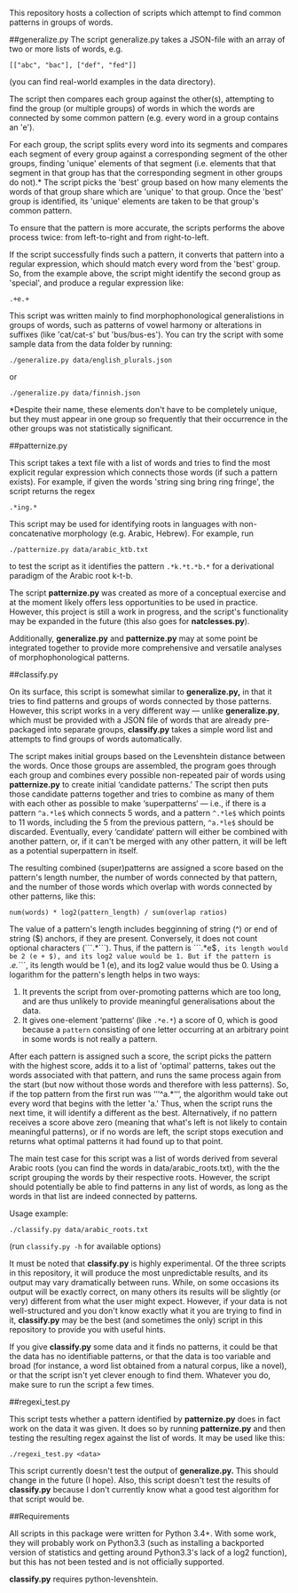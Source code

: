 This repository hosts a collection of scripts which attempt to find common patterns in groups of words.

##generalize.py
The script generalize.py takes a JSON-file with an array of two or more lists of words, e.g.

    [["abc", "bac"], ["def", "fed"]] 
    
(you can find real-world examples in the data directory).

The script then compares each group against the other(s), attempting to find the group 
(or multiple groups) of words in which the words are connected by some common pattern
 (e.g. every word in a group contains an 'e').
 
For each group, the script splits every word into its segments and compares each segment of every group against
a corresponding segment of the other groups, finding 'unique' elements of that segment 
(i.e. elements that that segment in that group has that the corresponding segment in other groups do not).* 
The script picks the 'best' group based on how many elements the words of that group share
which are 'unique' to that group. Once the 'best' group is identified, its 'unique' elements are taken to be that group's common pattern.

To ensure that the pattern is more accurate, the scripts performs the above process twice: from left-to-right and from right-to-left.

If the script successfully finds such a pattern, it converts that pattern into a regular expression,
which should match every word from the 'best' group.
So, from the example above, the script might identify the second group as 'special', 
and produce a regular expression like:

    .+e.+
  
This script was written mainly to find morphophonological generalistions in groups of words,
such as patterns of vowel harmony or alterations in suffixes (like 'cat/cat-s' but 'bus/bus-es').
You can try the script with some sample data from the data folder by running:

    ./generalize.py data/english_plurals.json

or

    ./generalize.py data/finnish.json
  
*Despite their name, these elements don't have to be completely unique, 
but they must appear in one group so frequently that their occurrence in the other groups was not statistically significant.

##patternize.py

This script takes a text file with a list of words and tries to find the most explicit regular expression which connects those words (if such a pattern exists). 
For example, if given the words 'string sing bring ring fringe', the script returns the regex

    .*ing.*
    
This script may be used for identifying roots in languages with non-concatenative morphology (e.g. Arabic, Hebrew).
For example, run

    ./patternize.py data/arabic_ktb.txt
   
to test the script as it identifies the pattern ````.*k.*t.*b.*```` for a derivational paradigm of the Arabic root k-t-b.

The script **patternize.py** was created as more of a conceptual exercise and at the moment likely offers less opportunities to be used in practice.
However, this project is still a work in progress, and the script's functionality may be expanded in the future (this also goes for **natclesses.py**).

Additionally, **generalize.py** and **patternize.py** may at some point be integrated together to provide more comprehensive and versatile analyses of morphophonological patterns.

##classify.py

On its surface, this script is somewhat similar to **generalize.py,** in that it tries to find patterns and groups of words
connected by those patterns. However, this script works in a very different way — unlike **generalize.py**,
which must be provided with a JSON file of words that are already pre-packaged into separate groups, 
**classify.py** takes a simple word list and attempts to find groups of words automatically.

The script makes initial groups based on the Levenshtein distance between the words. Once those groups are assembled,
the program goes through each group and combines every possible non-repeated pair of words using **patternize.py**
to create initial ‘candidate patterns.’ The script then puts those candidate patterns together and tries to combine as many
of them with each other as possible to make ‘superpatterns‘ — i.e., if there is a pattern ```^a.*le$``` which connects
5 words, and a pattern ```^.*le$``` which points to 11 words, including the 5 from the previous pattern, ```^a.*le$```
should be discarded. Eventually, every ‘candidate‘ pattern will either be combined with another pattern, or, if it can't
be merged with any other pattern, it will be left as a potential superpattern in itself.

The resulting combined (super)patterns are assigned a score based on the pattern's
length number, the number of words connected by that pattern, and the number of those words which overlap with words
connected by other patterns, like this:

    num(words) * log2(pattern_length) / sum(overlap ratios)

The value of a pattern's length includes begginning of string (^) or end of string ($) anchors, if they are present. Conversely,
it does not count optional characters (```.*```). Thus, if the pattern is ```.*e$```, its length would be 2 (e + $),
and its log2 value would be 1. But if the pattern is ```.*e.*```, its length would be 1 (e), and its log2 value would thus
be 0. Using a logarithm for the pattern's length helps in two ways:

1. It prevents the script from over-promoting patterns which are too long, and are thus unlikely to provide meaningful
generalisations about the data.
2. It gives one-element ‘patterns‘ (like ```.*e.*```) a score of 0, which is good because a `pattern` consisting of
one letter occurring at an arbitrary point in some words is not really a pattern.

After each pattern is assigned such a score, the script picks the pattern with the highest score, adds it to a list
of 'optimal' patterns, takes out the words associated with that pattern, and runs the same process again from the start
(but now without those words and therefore with less patterns). So, if the top pattern from the first run was
‘‘‘^a.*‘‘‘, the algorithm would take out every word that begins with the letter 'a.' Thus, when the script runs the next time,
it will identify a different as the best. Alternatively, if no pattern receives a score above zero (meaning that what's 
left is not likely to contain meaningful patterns), or if no words are left, 
the script stops execution and returns what optimal patterns it had found up to that point. 

The main test case for this script was a list of words derived from several Arabic roots (you can find the words in
data/arabic_roots.txt), with the the script grouping the words by their respective roots. However, the script should 
potentially be able to find patterns in any list of words, as long as the words in that list are indeed connected by
patterns.

Usage example:

    ./classify.py data/arabic_roots.txt

(run ```classify.py -h``` for available options)

It must be noted that **classify.py** is highly experimental. Of the three scripts in this repository, it will produce 
the most unpredictable results, and its output may vary dramatically between runs. While, on some occasions its output
will be exactly correct, on many others its results will be slightly (or very) different from what the user might expect.
However, if your data is not well-structured and you don't know exactly what it you are trying to find in it,
**classify.py** may be the best (and sometimes the only) script in this repository to provide you with useful hints.

If you give **classify.py** some data and it finds no patterns, it could be that the data has no identifiable patterns,
or that the data is too variable and broad (for instance, a word list obtained from a natural corpus, like a novel),
or that the script isn't yet clever enough to find them. Whatever you do, make sure to run the script a few times.


##regexi_test.py

This script tests whether a pattern identified by **patternize.py** does in fact work on the data it was given. It does so by running **patternize.py** and then testing the resulting regex against the list of words. It may be used like this:
    
    ./regexi_test.py <data>

This script currently doesn't test the output of **generalize.py.** This should change in the future (I hope).
Also, this script doesn't test the results of **classify.py** because I don't currently know what a good test algorithm
for that script would be.

##Requirements

All scripts in this package were written for Python 3.4+. With some work, they will probably work on Python3.3 
(such as installing a backported version of statistics and getting around Python3.3's lack of a log2 function), but this has not been tested and is not officially supported.

**classify.py** requires python-levenshtein.